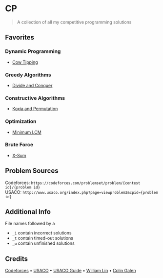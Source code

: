 # CP

> A collection of all my competitive programming solutions

## Favorites

### Dynamic Programming

- [Cow Tipping](https://github.com/mathletedev/cp/blob/main/USACO/689.cpp)

### Greedy Algorithms

- [Divide and Conquer](https://github.com/mathletedev/cp/blob/main/Codeforces/1762A.cpp)

### Constructive Algorithms

- [Koxia and Permutation](https://github.com/mathletedev/cp/blob/main/Codeforces/1770B.cpp)

### Optimization

- [Minimum LCM](https://github.com/mathletedev/cp/blob/main/Codeforces/1765M.cpp)

### Brute Force

- [X-Sum](https://github.com/mathletedev/cp/blob/main/Codeforces/1676D.cpp)

## Problem Sources

Codeforces: `https://codeforces.com/problemset/problem/{contest id}/{problem id}`\
USACO: `http://www.usaco.org/index.php?page=viewproblem2&cpid={problem id}`

## Additional Info

File names followed by a
- `_i` contain incorrect solutions
- `_t` contain timed-out solutions
- `_u` contain unfinished solutions

## Credits

[Codeforces](https://codeforces.com) • [USACO](http://usaco.org) • [USACO Guide](https://usaco.guide) • [William Lin](https://www.youtube.com/channel/UCKuDLsO0Wwef53qdHPjbU2Q) • [Colin Galen](https://www.youtube.com/c/ColinGalen)
